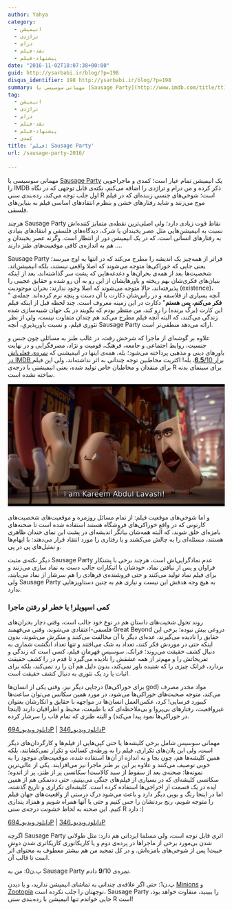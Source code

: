 ```yaml
---
author: Yahya
category:
  - انیمیشن
  - تراژدی
  - درام
  - نقد-فیلم
  - پیشنهاد-فیلم
date: "2016-11-02T18:07:38+00:00"
guid: http://ysarbabi.ir/blog/?p=198
disqus_identifier: 198 http://ysarbabi.ir/blog/?p=198
summary: مهمانی سوسیسی یا [Sausage Party](http://www.imdb.com/title/tt1700841/) یک انیمیشن تمام عیار است؛ کمدی و ماجراجویی را IMDB ذکر کرده و من درام و تراژدی را اضافه می‌کنم. نکته‌ی قابل توجهی که در نگاه اول جلب توجه می‌کند، رده‌بندی سنی R است؛ شوخی‌های جنسی زننده‌ای که در فیلم موج می‌زنند و شاید رفتارهای خشن و بنظرم انتقادهای اساسی فیلم به بنیاین‌های فلسفی.
tag:
  - انیمیشن
  - تراژدی
  - درام
  - نقد-فیلم
  - پیشنهاد-فیلم
  - کمدی
title: 'فیلم: Sausage Party'
url: /sausage-party-2016/

---
```

مهمانی سوسیسی یا [Sausage Party](http://www.imdb.com/title/tt1700841/) یک انیمیشن تمام عیار است؛ کمدی و ماجراجویی را IMDB ذکر کرده و من درام و تراژدی را اضافه می‌کنم. نکته‌ی قابل توجهی که در نگاه اول جلب توجه می‌کند، رده‌بندی سنی R است؛ شوخی‌های جنسی زننده‌ای که در فیلم موج می‌زنند و شاید رفتارهای خشن و بنظرم انتقادهای اساسی فیلم به بنیاین‌های فلسفی.

هرچند Sausage Party نقاط قوت زیادی دارد؛ ولی اصلی‌ترین نقطه‌ی متمایز کننده‌اش نسبت به انیمیشن‌هایی مثل عصر یخبندان یا شرک، دیدگاه‌های فلسفی و انتقادهای بنیادی به رفتارهای انسانی است، که در یک انیمیشن دور از انتظار است. وگرنه عصر یخبندان و ... هم به اندازه‌ی کافی موقعیت‌های طنز دارند.

Sausage Party فراتر از همه‌چیز یک اندیشه را مطرح می‌کند که در انتها به اوج میرسد؛ یعنی جایی که خوراکی‌ها متوجه می‌شوند که اصلا واقعی نیستند، بلکه انیمیشن‌اند. شخصیت‌ها بعد از همه‌ی بحران‌ها و دغدغه‌هایی که پشت سر گذاشته‌اند، بعد از اینکه بنیان‌های فکری‌شان بهم ریخته و باورهایشان از این رو به آن رو شده و حقایق عجیبی را پذیرفته‌اند، حالا متوجه می‌شوند که اصلا وجود ندارند: بحران موجودیت (existence)، آنچه بسیاری از فلاسفه و در رأس‌شان دکارت با آن دست و پنچه نرم کرده‌اند. جمله‌ی " **فکر می‌کنم، پس هستم**" دکارت در این زمینه معروف است. چند لحظه قبل از اینکه فیلم این کارت (برگ برنده) را رو کند، من منتظر بودم که بگویند در یک جهان شبیه‌سازی شده زندگی می‌کنند، که البته آنچه فیلم مطرح می‌کند هم چندان متفاوت نیست، ولی از نظر تئوری فیلم، و نسبت باورپذیریِ، آنچه Sausage Party ارائه می‌دهد منطقی‌تر است.

علاوه بر گوشه‌ای از ماجرا که شرحش رفت، در غالب طنز به مسائلی چون جنس و جنسیت، روابط اجتماعی و جامعه، فرهنگ‌، قومیت و نژاد، مصرفگرایی و در نهایت باورهای دینی و مذهبی پرداخته می‌شود؛ بله، همه‌ی اینها در انیمیشنی که [نمره‌ی فعلی‌اش در IMDB برار **6.5**/10](http://www.imdb.com/title/tt1700841/)، بله! اکثریت مخاطبین توجه چندانی به اثر نداشته‌اند، ولی این فیلم برای منقدان و مخاطبان خاص تولید شده، یعنی انیمیشنی با درجه‌ی R برای سینمای بدنه ساخته نشده است.

[![sausage_party_2016_screenshot](/wp-content/uploads/2016/11/Sausage_Party_2016_Screenshot.png)](/wp-content/uploads/2016/11/Sausage_Party_2016_Screenshot.png)

و اما شوخی‌های موقعیت فیلم: از تمام مسائل روزمره و موقعیت‌های شخصیت‌های کارتونی که در واقع خوراکی‌های فروشگاه هستند استفاده شده است تا صحنه‌های بامزه‌ای خلق شوند، که البته همه‌شان بیانگر اندیشه‌ای در پشت این نمای خندان ظاهری هستند، مسئله‌ای را به چالش می‌کشند و یا رفتاری را مورد انتقاد قرار می‌دهند: با ایهام‌ها و تمثیل‌های پی در پی.

دیگر نکته‌ی مثبت Sausage Party عدم نمادگرایی‌اش است، هرچند برخی با پشتکار فراوان و پس از نیافتن نماد، خودشان با اتبکارات جالب دست به نماد سازی می‌زنند و برای فیلم نماد تولید می‌کنند و حتی فروشنده‌ی فرهادی را هم سرشار از نماد می‌یابند، ولی Sausage Party به هیچ وجه هدفش این نیست و نیازی هم به چنین دستاویزهایی ندارد.

### کمی اسپویلر! یا خطر لو رفتن ماجرا

روند تحول شخیت‌های داستان هم در نوع خود جالب است، وقتی دچار بحران‌های فلسفی-اعتقادی می‌شوند، وقتی می‌فهمند Great Beyond دروغی بیش نبوده؛ برخی این حقایق را نادیده می‌گیرند، عده‌ای دیگر با آن مخالفت می‌کنند و منکرش می‌شوند، بدون اینکه حتی در موردش فکر کنند، تعداد به شک می‌افتند و تنها تعداد انگشت شماری به دنبال کشف حقیقت می‌روند؛ فرانک، سوسیسِ قهرمان فیلم، کسی است که زندگی و تفریحاتش را و مهم‌تر از همه عشقش را نادیده می‌گیرد تا قدم در را کشف حقیقت بردارد، فرانک چیزی را که شنیده باور نمی‌کند، بدون دلیل هم آن را رد نمی‌کند، بلکه برای اثبات یا رد یک تئوری به دنبال کشف حقیقت است.

درجایی دیگر نیز، وقتی یکی از انسان‌ها (برای خوراکی‌ها god) مواد مخدر مصرف می‌کند، متوجه صحبت‌های خوراکی‌ها می‌شود، در مورد همین سکانس می‌توان ساعت‌ها کیبورد فرسایی! کرد، عکس‌العمل انسان‌ها در مواجهه با حقایق و انکارشان بعنوان غیرواقعیت، رفتارهای بی‌پروا و بی‌ملاحظه‌ای که با طبیعت، محیط و اطرافیان دارند (اینجا در خوراکی‌ها نمود پیدا می‌کند) و البته طنزی که تمام قاب را سرشار کرده.

[دانلود ویدیو\_694P](http://as11.mashhad.asset.aparat.com/aparat-video/9fd6a4528c385c60294f29461faf68475762067-694p__92168.mp4) \| [دانلود ویدیو\_346P](http://as1.mashhad.asset.aparat.com/aparat-video/9fd6a4528c385c60294f29461faf68475762067-346p__92168.mp4)

مهمانی سوسیس شامل برخی کلیشه‌ها یا حتی کپی‌هایی از فیلم‌ها و کارگردان‌های دیگر است، ولی این پلان‌های تکراری، فیلم را به ورطه‌ی کسالت و تکرار نمی‌کشانند، بلکه همین کلیشه‌ها هم، چون بجا و به اندازه از آن‌ها استفاده شده، موقعیت‌های موجود را به خوبی توصیف می‌کنند و علاوه بر این بر طنز ماجرا نیز می‌افزایند. یکی از عالی‌ترین نمونه‌ها: صحنه‌ی بعد از سقوط از سبد کالاست! سکانسی پر از طنز، پر از اندوه؛ سکانسی کلیشه‌ای که در بسیاری از فیلم‌های جنگی می‌بینیم، حتی ده‌نمکی هم از همین ایده در یک قسمت از اخراجی‌ها استفاده کرده است. کلیشه‌ای تکراری و تاریخ گذشته، اما در اینجا رنگ و بویی دیگر دارد و باعث می‌شود درک درستی از واقعیت‌های جهان فیلم را متوجه شویم، رنج بردنشان را حس کنیم و حتی با آنها همراه شویم و همزاد پنداری کنیم. این صحنه به لحاظ خشونت درجه‌ی سنی R دارد :)

[دانلود ویدیو\_694P](http://as11.mashhad.asset.aparat.com/aparat-video/1d597ef37646278ed45bb2b1b0f8ad4d5761944-694p__75885.mp4) \| [دانلود ویدیو\_346P](http://as1.mashhad.asset.aparat.com/aparat-video/1d597ef37646278ed45bb2b1b0f8ad4d5761944-346p__75885.mp4)

اگرچه Sausage Party اثری قابل توجه است، ولی مسلما ایرداتی هم دارد:‌ مثل طولانی شدن بی‌مورد برخی از ماجرا‌ها در پرده‌ی دوم و یا کاریکاتوری کاریکاتری شدن دوشِ خبیث! پس از شوخی‌های بامزه‌اش. و در کل تمجید من هم بیشتر معطوف به محتوای اثر است تا قالب آن.

پ.ن0: من به Sausage Party نمره‌ی **9**/10 دادم.

پ.ن1: حتی اگر علاقه‌ی چندانی به تماشای انیمیشن ندارید، و یا دیدن [Minions](http://www.imdb.com/title/tt2293640/) و [Zootopia](http://www.imdb.com/title/tt2948356/) توجهتان را جلب نکرده است، Sausage Party را ببینید، متفاوت خواهد بود، جایی خواندم تنها انیمیشن با رده‌بندی سنی R است!
